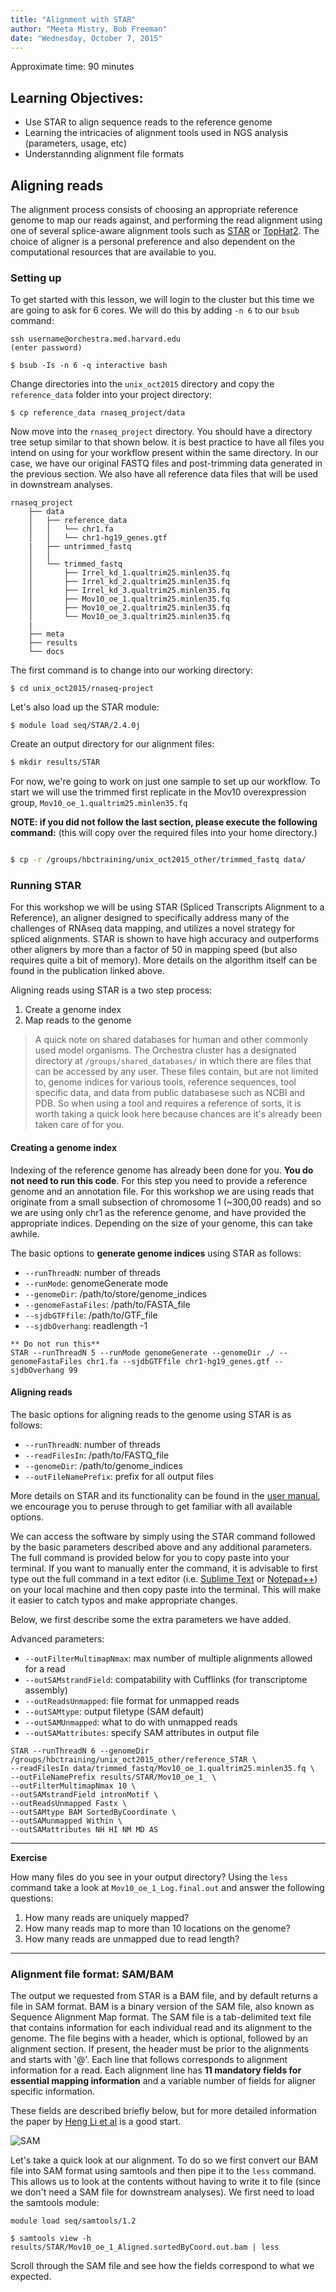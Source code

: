 ```yaml
---
title: "Alignment with STAR"
author: "Meeta Mistry, Bob Freeman"
date: "Wednesday, October 7, 2015"
---
```


Approximate time: 90 minutes

## Learning Objectives:

* Use STAR to align sequence reads to the reference genome
* Learning the intricacies of alignment tools used in NGS analysis (parameters, usage, etc)
* Understannding alignment file formats

## Aligning reads

The alignment process consists of choosing an appropriate reference genome to map our reads against, and performing the read alignment using one of several splice-aware alignment tools such as [STAR](http://bioinformatics.oxfordjournals.org/content/early/2012/10/25/bioinformatics.bts635) or [TopHat2](https://ccb.jhu.edu/software/tophat/index.shtml). The choice of aligner is a personal preference and also dependent on the computational resources that are available to you.

### Setting up

To get started with this lesson, we will login to the cluster but this time we are going to ask for 6 cores. We will do this by adding `-n 6` to our `bsub` command:

```
ssh username@orchestra.med.harvard.edu
(enter password)

$ bsub -Is -n 6 -q interactive bash	
```

Change directories into the `unix_oct2015` directory and copy the `reference_data` folder into your project directory:

```
$ cp reference_data rnaseq_project/data

```

Now move into the `rnaseq_project` directory. You should have a directory tree setup similar to that shown below. it is best practice to have all files you intend on using for your workflow present within the same directory. In our case, we have our original FASTQ files and post-trimming data generated in the previous section. We also have all reference data files that will be used in downstream analyses.

```
rnaseq_project
	├── data
	│   ├── reference_data
	│   │   └── chr1.fa
	│   │   └── chr1-hg19_genes.gtf
 	|   ├── untrimmed_fastq
	│   │   
	│   └── trimmed_fastq
	│       ├── Irrel_kd_1.qualtrim25.minlen35.fq
	│       ├── Irrel_kd_2.qualtrim25.minlen35.fq
	│       ├── Irrel_kd_3.qualtrim25.minlen35.fq
	│       ├── Mov10_oe_1.qualtrim25.minlen35.fq
	│       ├── Mov10_oe_2.qualtrim25.minlen35.fq
	│       └── Mov10_oe_3.qualtrim25.minlen35.fq
	|
	├── meta
	├── results
	└── docs
```


The first command is to change into our working directory:

```
$ cd unix_oct2015/rnaseq-project

```

Let's also load up the STAR module: 

```
$ module load seq/STAR/2.4.0j
```

Create an output directory for our alignment files:

```bash
$ mkdir results/STAR

```

For now, we're going to work on just one sample to set up our workflow. To start we will use the trimmed first replicate in the Mov10 overexpression group, `Mov10_oe_1.qualtrim25.minlen35.fq` 


**NOTE: if you did not follow the last section, please execute the following command:** (this will copy over the required files into your home directory.)

```bash

$ cp -r /groups/hbctraining/unix_oct2015_other/trimmed_fastq data/

```

### Running STAR

For this workshop we will be using STAR (Spliced Transcripts Alignment to a Reference), an aligner designed to specifically address many of the challenges of RNAseq data mapping, and utilizes a novel strategy for spliced alignments. STAR is shown to have high accuracy and outperforms other aligners by more than a factor of 50 in mapping speed (but also requires quite a bit of memory). More details on the algorithm itself can be found in the publication linked above. 

Aligning reads using STAR is a two step process:   

1. Create a genome index 
2. Map reads to the genome

> A quick note on shared databases for human and other commonly used model organisms. The Orchestra cluster has a designated directory at `/groups/shared_databases/` in which there are files that can be accessed by any user. These files contain, but are not limited to, genome indices for various tools, reference sequences, tool specific data, and data from public databasese such as NCBI and PDB. So when using a tool and requires a reference of sorts, it is worth taking a quick look here because chances are it's already been taken care of for you. 

#### Creating a genome index

Indexing of the reference genome has already been done for you. **You do not need to run this code**. For this step you need to provide a reference genome and an annotation file. For this workshop we are using reads that originate from a small subsection of chromosome 1 (~300,00 reads) and so we are using only chr1 as the reference genome, and have provided the appropriate indices. Depending on the size of your genome, this can take awhile. 

The basic options to **generate genome indices** using STAR as follows:


* `--runThreadN`: number of threads
* `--runMode`: genomeGenerate mode
* `--genomeDir`: /path/to/store/genome_indices
* `--genomeFastaFiles`: /path/to/FASTA_file 
* `--sjdbGTFfile`: /path/to/GTF_file
* `--sjdbOverhang`: readlength -1

```
** Do not run this**
STAR --runThreadN 5 --runMode genomeGenerate --genomeDir ./ --genomeFastaFiles chr1.fa --sjdbGTFfile chr1-hg19_genes.gtf --sjdbOverhang 99

```

#### Aligning reads

The basic options for aligning reads to the genome using STAR is as follows:

* `--runThreadN`: number of threads
* `--readFilesIn`: /path/to/FASTQ_file
* `--genomeDir`: /path/to/genome_indices
* `--outFileNamePrefix`: prefix for all output files


More details on STAR and its functionality can be found in the [user manual](https://github.com/alexdobin/STAR/blob/master/doc/STARmanual.pdf), we encourage you to peruse through to get familiar with all available options.

We can access the software by simply using the STAR command followed by the basic parameters described above and any additional parameters. The full command is provided below for you to copy paste into your terminal. If you want to manually enter the command, it is advisable to first type out the full command in a text editor (i.e. [Sublime Text](http://www.sublimetext.com/) or [Notepad++](https://notepad-plus-plus.org/)) on your local machine and then copy paste into the terminal. This will make it easier to catch typos and make appropriate changes. 

Below, we first describe some the extra parameters we have added.

Advanced parameters:

* `--outFilterMultimapNmax`: max number of multiple alignments allowed for a read
* `--outSAMstrandField`: compatability with Cufflinks (for transcriptome assembly)
* `--outReadsUnmapped`: file format for unmapped reads
* `--outSAMtype`: output filetype (SAM default)
* `--outSAMUnmapped`: what to do with unmapped reads
* `--outSAMattributes`: specify SAM attributes in output file


```
STAR --runThreadN 6 --genomeDir /groups/hbctraining/unix_oct2015_other/reference_STAR \
--readFilesIn data/trimmed_fastq/Mov10_oe_1.qualtrim25.minlen35.fq \ 
--outFileNamePrefix results/STAR/Mov10_oe_1_ \
--outFilterMultimapNmax 10 \
--outSAMstrandField intronMotif \
--outReadsUnmapped Fastx \
--outSAMtype BAM SortedByCoordinate \
--outSAMunmapped Within \
--outSAMattributes NH HI NM MD AS
```

********************
**Exercise**

How many files do you see in your output directory? Using the `less` command take a look at `Mov10_oe_1_Log.final.out` and answer the following questions:  

1. How many reads are uniquely mapped?
2. How many reads map to more than 10 locations on the genome?
3. How many reads are unmapped due to read length?
**************

### Alignment file format: SAM/BAM

The output we requested from STAR is a BAM file, and by default returns a file in SAM format. BAM is a binary version of the SAM file, also known as Sequence Alignment Map format. The SAM file is a tab-delimited text file that contains information for each individual read and its alignment to the genome. The file begins with a header, which is optional, followed by an alignment section.  If present, the header must be prior to the alignments and starts with '@'. Each line that follows corresponds to alignment information for a read. Each alignment line has **11 mandatory fields for essential mapping information** and a variable number of fields for aligner specific information.


These fields are described briefly below, but for more detailed information the paper by [Heng Li et al](http://bioinformatics.oxfordjournals.org/content/25/16/2078.full) is a good start.

![SAM](../img/SAM_file.png)


Let's take a quick look at our alignment. To do so we first convert our BAM file into SAM format using samtools and then pipe it to the `less` command. This allows us to look at the contents without having to write it to file (since we don't need a SAM file for downstream analyses). We first need to load the samtools module:

	module load seq/samtools/1.2

```
$ samtools view -h results/STAR/Mov10_oe_1_Aligned.sortedByCoord.out.bam | less

```
 
Scroll through the SAM file and see how the fields correspond to what we expected.












